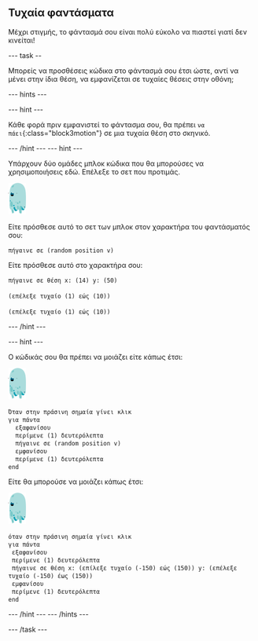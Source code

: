 ## Τυχαία φαντάσματα

Μέχρι στιγμής, το φάντασμά σου είναι πολύ εύκολο να πιαστεί γιατί δεν κινείται!

--- task --

Μπορείς να προσθέσεις κώδικα στο φάντασμά σου έτσι ώστε, αντί να μένει στην ίδια θέση, να εμφανίζεται σε τυχαίες θέσεις στην οθόνη;

--- hints ---


--- hint ---

Κάθε φορά πριν εμφανιστεί το φάντασμα σου, θα πρέπει `να πάει`{:class="block3motion"} σε μια τυχαία θέση στο σκηνικό.

--- /hint --- --- hint ---

Υπάρχουν δύο ομάδες μπλοκ κώδικα που θα μπορούσες να χρησιμοποιήσεις εδώ. Επέλεξε το σετ που προτιμάς.

![ghost-sprite](images/ghost-sprite.png)

Είτε πρόσθεσε αυτό το σετ των μπλοκ στον χαρακτήρα του φαντάσματός σου:

```blocks3
πήγαινε σε (random position v)
```

Είτε πρόσθεσε αυτό στο χαρακτήρα σου:

```blocks3
πήγαινε σε θέση x: (14) y: (50)

(επέλεξε τυχαίο (1) εώς (10))

(επέλεξε τυχαίο (1) εώς (10))
```

--- /hint ---

--- hint ---

Ο κώδικάς σου θα πρέπει να μοιάζει είτε κάπως έτσι:

![ghost-sprite](images/ghost-sprite.png)

```blocks3
Όταν στην πράσινη σημαία γίνει κλικ
για πάντα 
  εξαφανίσου
  περίμενε (1) δευτερόλεπτα
  πήγαινε σε (random position v)
  εμφανίσου
  περίμενε (1) δευτερόλεπτα
end
```

Είτε θα μπορούσε να μοιάζει κάπως έτσι:

![ghost-sprite](images/ghost-sprite.png)

```blocks3
όταν στην πράσινη σημαία γίνει κλικ
για πάντα 
 εξαφανίσου
 περίμενε (1) δευτερόλεπτα
 πήγαινε σε θέση x: (επίλεξε τυχαίο (-150) εώς (150)) y: (επέλεξε τυχαίο (-150) έως (150))
 εμφανίσου
 περίμενε (1) δευτερόλεπτα
end
```

--- /hint --- --- /hints ---

--- /task ---